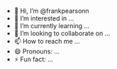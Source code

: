 - 👋 Hi, I’m @frankpearsonn
- 👀 I’m interested in ...
- 🌱 I’m currently learning ...
- 💞️ I’m looking to collaborate on ...
- 📫 How to reach me ...
- 😄 Pronouns: ...
- ⚡ Fun fact: ...

<!---
frankpearsonn/frankpearsonn is a ✨ special ✨ repository because its `README.md` (this file) appears on your GitHub profile.
You can click the Preview link to take a look at your changes.
--->
